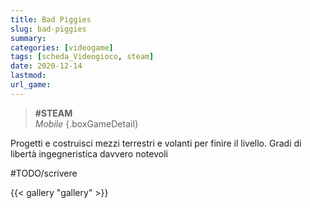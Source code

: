 ```yaml
---
title: Bad Piggies
slug: bad-piggies
summary: 
categories: [videogame]
tags: [scheda_Videogioco, steam]
date: 2020-12-14
lastmod: 
url_game: 
---
```

> **#STEAM**  
> *Mobile* 
{.boxGameDetail}

Progetti e costruisci mezzi terrestri e volanti per finire il livello. Gradi di libertà ingegneristica davvero notevoli

#TODO/scrivere 


{{< gallery "gallery" >}}
